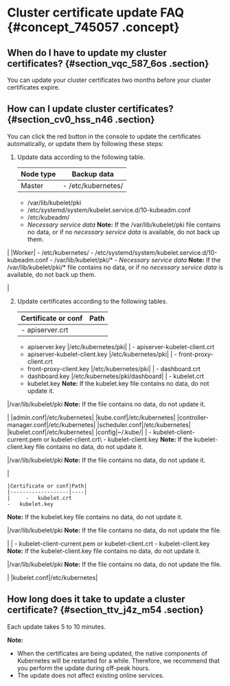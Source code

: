 # Cluster certificate update FAQ {#concept_745057 .concept}

## When do I have to update my cluster certificates? {#section_vqc_587_6os .section}

You can update your cluster certificates two months before your cluster certificates expire.

## How can I update cluster certificates? {#section_cv0_hss_n46 .section}

You can click the red button in the console to update the certificates automatically, or update them by following these steps:

1.  Update data according to the following table.

    |Node type|Backup data|
    |---------|-----------|
    |Master|     -   /etc/kubernetes/
    -   /var/lib/kubelet/pki
    -   /etc/systemd/system/kubelet.service.d/10-kubeadm.conf
    -   /etc/kubeadm/
    -   *Necessary service data*
 **Note:** If the /var/lib/kubelet/pki file contains no data, or if no *necessary service data* is available, do not back up them.

 |
    |Worker|     -   /etc/kubernetes/
    -   /etc/systemd/system/kubelet.service.d/10-kubeadm.conf
    -   /var/lib/kubelet/pki/\*
    -   *Necessary service data*
 **Note:** If the /var/lib/kubelet/pki/\* file contains no data, or if no *necessary service data* is available, do not back up them.

 |

2.  Update certificates according to the following tables.

    |Certificate or conf|Path|
    |-------------------|----|
    |     -   apiserver.crt
    -   apiserver.key
 |/etc/kubernetes/pki|
    |     -   apiserver-kubelet-client.crt
    -   apiserver-kubelet-client.key
 |/etc/kubernetes/pki|
    |     -   front-proxy-client.crt
    -   front-proxy-client.key
 |/etc/kubernetes/pki|
    |     -   dashboard.crt
    -   dashboard.key
 |/etc/kubernetes/pki/dashboard|
    |     -   kubelet.crt
    -   kubelet.key
 **Note:** If the kubelet.key file contains no data, do not update it.

 |/var/lib/kubelet/pki **Note:** If the file contains no data, do not update it.

 |
    |admin.conf|/etc/kubernetes|
    |kube.conf|/etc/kubernetes|
    |controller-manager.conf|/etc/kubernetes|
    |scheduler.conf|/etc/kubernetes|
    |kubelet.conf|/etc/kubernetes|
    |config|~/.kube/|
    |     -   kubelet-client-current.pem or kubelet-client.crt\\
    -   kubelet-client.key
 **Note:** If the kubelet-client.key file contains no data, do not update it.

 |/var/lib/kubelet/pki **Note:** If the file contains no data, do not update it.

 |

    |Certificate or conf|Path|
    |-------------------|----|
    |     -   kubelet.crt
    -   kubelet.key
 **Note:** If the kubelet.key file contains no data, do not update it.

 |/var/lib/kubelet/pki **Note:** If the file contains no data, do not update the file.

 |
    |     -   kubelet-client-current.pem or kubelet-client.crt
    -   kubelet-client.key
 **Note:** If the kubelet-client.key file contains no data, do not update it.

 |/var/lib/kubelet/pki **Note:** If the file contains no data, do not update the file.

 |
    |kubelet.conf|/etc/kubernetes|


## How long does it take to update a cluster certificate? {#section_ttv_j4z_m54 .section}

Each update takes 5 to 10 minutes.

**Note:** 

-   When the certificates are being updated, the native components of Kubernetes will be restarted for a while. Therefore, we recommend that you perform the update during off-peak hours.
-   The update does not affect existing online services.

